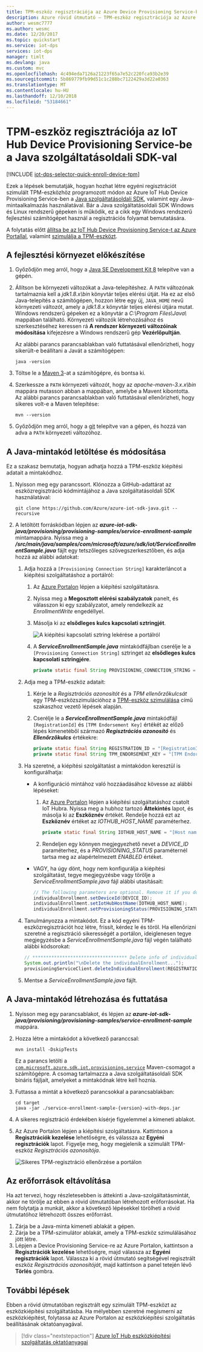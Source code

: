 ```yaml
---
title: TPM-eszköz regisztrációja az Azure Device Provisioning Service-be a Java használatával | Microsoft Docs
description: Azure rövid útmutató – TPM-eszköz regisztrációja az Azure IoT Hub Device Provisioning Service-be a Java szolgáltatásoldali SDK-val. Ez a rövid útmutató egyéni regisztrációkat használ.
author: wesmc7777
ms.author: wesmc
ms.date: 12/20/2017
ms.topic: quickstart
ms.service: iot-dps
services: iot-dps
manager: timlt
ms.devlang: java
ms.custom: mvc
ms.openlocfilehash: 4c494eda7126a21223f65a7e52c220fca93b2e39
ms.sourcegitcommit: 5b869779fb99d51c1c288bc7122429a3d22a0363
ms.translationtype: MT
ms.contentlocale: hu-HU
ms.lasthandoff: 12/10/2018
ms.locfileid: "53184661"
---
```

# <a name="enroll-tpm-device-to-iot-hub-device-provisioning-service-using-java-service-sdk"></a>TPM-eszköz regisztrációja az IoT Hub Device Provisioning Service-be a Java szolgáltatásoldali SDK-val

[!INCLUDE [iot-dps-selector-quick-enroll-device-tpm](../../includes/iot-dps-selector-quick-enroll-device-tpm.md)]


Ezek a lépések bemutatják, hogyan hozhat létre egyéni regisztrációt szimulált TPM-eszközhöz programozott módon az Azure IoT Hub Device Provisioning Service-ben a [Java szolgáltatásoldali SDK](https://azure.github.io/azure-iot-sdk-java/service/), valamint egy Java-mintaalkalmazás használatával. Bár a Java szolgáltatásoldali SDK Windows és Linux rendszerű gépeken is működik, ez a cikk egy Windows rendszerű fejlesztési számítógépet használ a regisztrációs folyamat bemutatására.

A folytatás előtt [állítsa be az IoT Hub Device Provisioning Service-t az Azure Portallal](./quick-setup-auto-provision.md), valamint [szimulálja a TPM-eszközt](quick-create-simulated-device.md#simulatetpm).

<a id="setupdevbox"></a>

## <a name="prepare-the-development-environment"></a>A fejlesztési környezet előkészítése 

1. Győződjön meg arról, hogy a [Java SE Development Kit 8](https://aka.ms/azure-jdks) telepítve van a gépén. 

2. Állítson be környezeti változókat a Java-telepítéshez. A `PATH` változónak tartalmaznia kell a *jdk1.8.x\bin* könyvtár teljes elérési útját. Ha ez az első Java-telepítés a számítógépen, hozzon létre egy új, `JAVA_HOME` nevű környezeti változót, amely a *jdk1.8.x* könyvtár teljes elérési útjára mutat. Windows rendszerű gépeken ez a könyvtár a *C:\\Program Files\\Java\\* mappában található. Környezeti változók létrehozásához és szerkesztéséhez keressen rá **A rendszer környezeti változóinak módosítása** kifejezésre a Windows rendszerű gép **Vezérlőpultján**. 

   Az alábbi parancs parancsablakban való futtatásával ellenőrizheti, hogy sikerült-e beállítani a Javát a számítógépen:

    ```cmd\sh
    java -version
    ```

3. Töltse le a [Maven 3](https://maven.apache.org/download.cgi)-at a számítógépre, és bontsa ki. 

4. Szerkessze a `PATH` környezeti változót, hogy az *apache-maven-3.x.x\\bin* mappára mutasson abban a mappában, amelybe a Mavent kibontotta. Az alábbi parancs parancsablakban való futtatásával ellenőrizheti, hogy sikeres volt-e a Maven telepítése:

    ```cmd\sh
    mvn --version
    ```

5. Győződjön meg arról, hogy a [git](https://git-scm.com/download/) telepítve van a gépen, és hozzá van adva a `PATH` környezeti változóhoz. 


<a id="javasample"></a>

## <a name="download-and-modify-the-java-sample-code"></a>A Java-mintakód letöltése és módosítása

Ez a szakasz bemutatja, hogyan adhatja hozzá a TPM-eszköz kiépítési adatait a mintakódhoz. 

1. Nyisson meg egy parancssort. Klónozza a GitHub-adattárat az eszközregisztráció kódmintájához a Java szolgáltatásoldali SDK használatával:
    
    ```cmd\sh
    git clone https://github.com/Azure/azure-iot-sdk-java.git --recursive
    ```

2. A letöltött forráskódban lépjen az **_azure-iot-sdk-java/provisioning/provisioning-samples/service-enrollment-sample_** mintamappára. Nyissa meg a **_/src/main/java/samples/com/microsoft/azure/sdk/iot/ServiceEnrollmentSample.java_** fájlt egy tetszőleges szövegszerkesztőben, és adja hozzá az alábbi adatokat:

    1. Adja hozzá a `[Provisioning Connection String]` karakterláncot a kiépítési szolgáltatáshoz a portálról:
        1. Az [Azure Portalon](https://portal.azure.com) lépjen a kiépítési szolgáltatásra. 
        2. Nyissa meg a **Megosztott elérési szabályzatok** panelt, és válasszon ki egy szabályzatot, amely rendelkezik az *EnrollmentWrite* engedéllyel.
        3. Másolja ki az **elsődleges kulcs kapcsolati sztringjét**. 

            ![A kiépítési kapcsolati sztring lekérése a portálról](./media/quick-enroll-device-tpm-java/provisioning-string.png)  

        4. A **_ServiceEnrollmentSample.java_** mintakódfájlban cserélje le a `[Provisioning Connection String]` sztringet az **elsődleges kulcs kapcsolati sztringjére**.
    
            ```Java
            private static final String PROVISIONING_CONNECTION_STRING = "[Provisioning Connection String]";
            ```

    2. Adja meg a TPM-eszköz adatait:
        1. Kérje le a *Regisztrációs azonosítót* és a *TPM ellenőrzőkulcsát* egy TPM-eszközszimulációhoz a [TPM-eszköz szimulálása](quick-create-simulated-device.md#simulatetpm) című szakaszhoz vezető lépések alapján.
        2. Cserélje le a **_ServiceEnrollmentSample.java_** mintakódfájl `[RegistrationId]` és `[TPM Endorsement Key]` értékét az előző lépés kimenetéből származó **_Regisztrációs azonosító_** és **_Ellenőrzőkulcs_** értékekre:
        
            ```Java
            private static final String REGISTRATION_ID = "[RegistrationId]";
            private static final String TPM_ENDORSEMENT_KEY = "[TPM Endorsement Key]";
            ```

    3. Ha szeretné, a kiépítési szolgáltatást a mintakódon keresztül is konfigurálhatja:
        - A konfiguráció mintához való hozzáadásához kövesse az alábbi lépéseket:
            1. Az [Azure Portalon](https://portal.azure.com) lépjen a kiépítési szolgáltatáshoz csatolt IoT Hubra. Nyissa meg a hubhoz tartozó **Áttekintés** lapot, és másolja ki az **Eszköznév** értékét. Rendelje hozzá ezt az **Eszköznév** értéket az *IOTHUB_HOST_NAME* paraméterhez.
                ```Java
                private static final String IOTHUB_HOST_NAME = "[Host name].azure-devices.net";
                ```
            2. Rendeljen egy könnyen megjegyezhető nevet a *DEVICE_ID* paraméterhez, és a *PROVISIONING_STATUS* paraméternél tartsa meg az alapértelmezett *ENABLED* értéket. 
    
        - VAGY, ha úgy dönt, hogy nem konfigurálja a kiépítési szolgáltatást, tegye megjegyzésbe vagy törölje a _ServiceEnrollmentSample.java_ fájl alábbi utasításait:
            ```Java
            // The following parameters are optional. Remove it if you don't need.
            individualEnrollment.setDeviceId(DEVICE_ID);
            individualEnrollment.setIotHubHostName(IOTHUB_HOST_NAME);
            individualEnrollment.setProvisioningStatus(PROVISIONING_STATUS);
            ```

    4. Tanulmányozza a mintakódot. Ez a kód egyéni TPM-eszközregisztrációt hoz létre, frissít, kérdez le és töröl. Ha ellenőrizni szeretné a regisztráció sikerességét a portálon, ideiglenesen tegye megjegyzésbe a _ServiceEnrollmentSample.java_ fájl végén található alábbi kódsorokat:
    
        ```Java
        // *********************************** Delete info of individualEnrollment ************************************
        System.out.println("\nDelete the individualEnrollment...");
        provisioningServiceClient.deleteIndividualEnrollment(REGISTRATION_ID);
        ```

    5. Mentse a _ServiceEnrollmentSample.java_ fájlt.

<a id="runjavasample"></a>

## <a name="build-and-run-the-java-sample-code"></a>A Java-mintakód létrehozása és futtatása

1. Nyisson meg egy parancsablakot, és lépjen az **_azure-iot-sdk-java/provisioning/provisioning-samples/service-enrollment-sample_** mappára.

2. Hozza létre a mintakódot a következő paranccsal:

    ```cmd\sh
    mvn install -DskipTests
    ```

   Ez a parancs letölti a [`com.microsoft.azure.sdk.iot.provisioning.service`](https://www.mvnrepository.com/artifact/com.microsoft.azure.sdk.iot.provisioning/provisioning-service-client) Maven-csomagot a számítógépre. A csomag tartalmazza a Java szolgáltatásoldali SDK bináris fájljait, amelyeket a mintakódnak létre kell hoznia. 

3. Futtassa a mintát a következő parancsokkal a parancsablakban:

    ```cmd\sh
    cd target
    java -jar ./service-enrollment-sample-{version}-with-deps.jar
    ```

4. A sikeres regisztráció érdekében kísérje figyelemmel a kimeneti ablakot. 

5. Az Azure Portalon lépjen a kiépítési szolgáltatásra. Kattintson a **Regisztrációk kezelése** lehetőségre, és válassza az **Egyéni regisztrációk** lapot. Figyelje meg, hogy megjelenik a szimulált TPM-eszköz *Regisztrációs azonosítója*. 

    ![Sikeres TPM-regisztráció ellenőrzése a portálon](./media/quick-enroll-device-tpm-java/verify-tpm-enrollment.png)  

## <a name="clean-up-resources"></a>Az erőforrások eltávolítása
Ha azt tervezi, hogy részletesebben is áttekinti a Java-szolgáltatásmintát, akkor ne törölje az ebben a rövid útmutatóban létrehozott erőforrásokat. Ha nem folytatja a munkát, akkor a következő lépésekkel törölheti a rövid útmutatóhoz létrehozott összes erőforrást.

1. Zárja be a Java-minta kimeneti ablakát a gépen.
1. Zárja be a TPM-szimulátor ablakát, amely a TPM-eszköz szimulálásához jött létre.
1. Lépjen a Device Provisioning Service-re az Azure Portalon, kattintson a **Regisztrációk kezelése** lehetőségre, majd válassza az **Egyéni regisztrációk** lapot. Válassza ki a rövid útmutató segítségével regisztrált eszköz *Regisztrációs azonosítóját*, majd kattintson a panel tetején lévő **Törlés** gombra. 

## <a name="next-steps"></a>További lépések
Ebben a rövid útmutatóban regisztrált egy szimulált TPM-eszközt az eszközkiépítési szolgáltatásba. Ha mélyebben szeretné megismerni az eszközkiépítést, folytassa az Azure Portalon az eszközkiépítési szolgáltatás beállításának oktatóanyagával. 

> [!div class="nextstepaction"]
> [Azure IoT Hub eszközkiépítési szolgáltatás oktatóanyagai](./tutorial-set-up-cloud.md)
